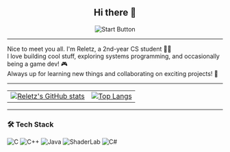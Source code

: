 <div align="center">

## Hi there 👋

<img src="https://c2.img.netmarble.kr/web/_event/2012/moma/1127/img/evt5/bt_start.gif" alt="Start Button" />

</div>

---

Nice to meet you all. I'm Reletz, a 2nd-year CS student 👨‍💻  
I love building cool stuff, exploring systems programming, and occasionally being a game dev! 🎮  
Always up for learning new things and collaborating on exciting projects! 🚀

---

<table align="center">
  <tr>
    <td align="center">
      <a href="https://github.com/anuraghazra/github-readme-stats">
        <img src="https://github-readme-stats.vercel.app/api?username=reletz&show_icons=true&theme=radical" alt="Reletz's GitHub stats" />
      </a>
    </td>
    <td align="center">
      <a href="https://github.com/anuraghazra/github-readme-stats">
        <img src="https://github-readme-stats.vercel.app/api/top-langs/?username=reletz&layout=compact&theme=radical" alt="Top Langs" />
      </a>
    </td>
  </tr>
</table>

---

### 🛠️ Tech Stack

![C](https://img.shields.io/badge/C-00599C?style=flat&logo=c&logoColor=white)
![C++](https://img.shields.io/badge/C++-00599C?style=flat&logo=c%2B%2B&logoColor=white)
![Java](https://img.shields.io/badge/Java-007396?style=flat&logo=java&logoColor=white)
![ShaderLab](https://img.shields.io/badge/ShaderLab-222222?style=flat&logo=unity&logoColor=white)
![C#](https://img.shields.io/badge/C%23-239120?style=flat&logo=c-sharp&logoColor=white)
